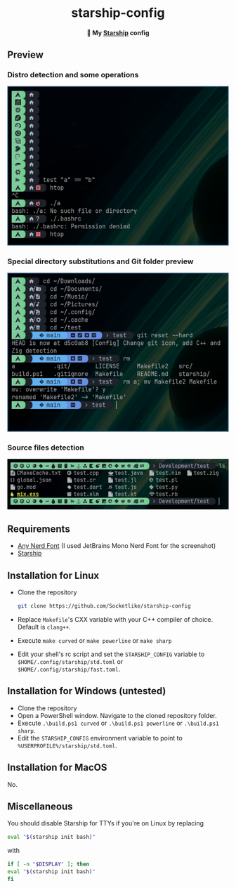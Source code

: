 <center>
  <h1 align="center">starship-config</h1>
  <h4 align="center">🎨 My <a href="https://starship.rs">Starship</a> config</h4>
</center>

## Preview

### Distro detection and some operations

![Distro logos and some operations](preview/1.png)

### Special directory substitutions and Git folder preview

![Some special directory substitutions and git preview](preview/2.png)

### Source files detection

![Language detection preview](preview/3.png)

## Requirements

- [Any Nerd Font](https://www.nerdfonts.com/font-downloads) (I used JetBrains Mono Nerd Font for the screenshot)
- [Starship](https://starship.rs)

## Installation for Linux

- Clone the repository

  ```bash
  git clone https://github.com/Socketlike/starship-config
  ```

- Replace `Makefile`'s CXX variable with your C++ compiler of choice. Default is `clang++`.
- Execute `make curved` or `make powerline` or `make sharp`
- Edit your shell's rc script and set the `STARSHIP_CONFIG` variable to
  `$HOME/.config/starship/std.toml` or  
  `$HOME/.config/starship/fast.toml`.

## Installation for Windows (untested)

- Clone the repository
- Open a PowerShell window. Navigate to the cloned repository folder.
- Execute `.\build.ps1 curved` or `.\build.ps1 powerline` or `.\build.ps1 sharp`.
- Edit the `STARSHIP_CONFIG` environment variable to point to `%USERPROFILE%/starship/std.toml`.

## Installation for MacOS

No.

## Miscellaneous

You should disable Starship for TTYs if you're on Linux by replacing

```bash
eval "$(starship init bash)"
```

with

```bash
if [ -n "$DISPLAY" ]; then
eval "$(starship init bash)"
fi
```
